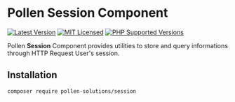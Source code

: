 # Pollen Session Component

[![Latest Version](https://img.shields.io/badge/release-1.0.0-blue?style=for-the-badge)](https://www.presstify.com/pollen-solutions/session/)
[![MIT Licensed](https://img.shields.io/badge/license-MIT-green?style=for-the-badge)](LICENSE.md)
[![PHP Supported Versions](https://img.shields.io/badge/PHP->=7.4-8892BF?style=for-the-badge&logo=php)](https://www.php.net/supported-versions.php)

Pollen **Session** Component provides utilities to store and query informations through HTTP Request User's session.

## Installation

```bash
composer require pollen-solutions/session
```
